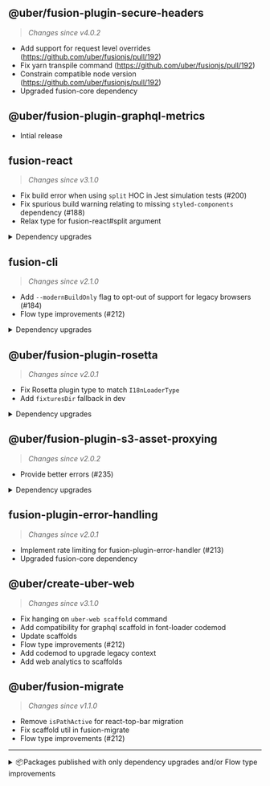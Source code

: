## @uber/fusion-plugin-secure-headers

> _Changes since v4.0.2_

- Add support for request level overrides (https://github.com/uber/fusionjs/pull/192)
- Fix yarn transpile command (https://github.com/uber/fusionjs/pull/192)
- Constrain compatible node version (https://github.com/uber/fusionjs/pull/192)
- Upgraded fusion-core dependency


## @uber/fusion-plugin-graphql-metrics

- Intial release

## fusion-react

> _Changes since v3.1.0_

- Fix build error when using `split` HOC in Jest simulation tests (#200)
- Fix spurious build warning relating to missing `styled-components` dependency (#188)
- Relax type for fusion-react#split argument

<details>
<summary>Dependency upgrades</summary>

- Upgraded fusion-core dependency

</details>

## fusion-cli

> _Changes since v2.1.0_

- Add `--modernBuildOnly` flag to opt-out of support for legacy browsers (#184)
- Flow type improvements (#212)

<details>
<summary>Dependency upgrades</summary>

- Upgraded fusion-core dependency
- Upgraded fusion-tokens dependency

</details>

## @uber/fusion-plugin-rosetta

> _Changes since v2.0.1_

- Fix Rosetta plugin type to match `I18nLoaderType`
- Add `fixturesDir` fallback in dev

<details>
<summary>Dependency upgrades</summary>

- Upgraded fusion-core dependency
- Upgraded fusion-tokens dependency

</details>

## @uber/fusion-plugin-s3-asset-proxying

> _Changes since v2.0.2_

- Provide better errors (#235)

<details>
<summary>Dependency upgrades</summary>

- Upgraded fusion-core dependency

</details>

## fusion-plugin-error-handling

> _Changes since v2.0.1_

- Implement rate limiting for fusion-plugin-error-handler (#213)
- Upgraded fusion-core dependency

## @uber/create-uber-web

> _Changes since v3.1.0_

- Fix hanging on `uber-web scaffold` command
- Add compatibility for graphql scaffold in font-loader codemod
- Update scaffolds
- Flow type improvements (#212)
- Add codemod to upgrade legacy context
- Add web analytics to scaffolds

## @uber/fusion-migrate

> _Changes since v1.1.0_

- Remove `isPathActive` for react-top-bar migration
- Fix scaffold util in fusion-migrate
- Flow type improvements (#212)


---

<details>
 <summary>📦Packages published with only dependency upgrades and/or Flow type improvements</summary>

## @uber/fusion-dev-cli

> _Changes since v2.0.3_

- Flow type improvements (#212)

## @uber/fusion-metrics

> _Changes since v1.0.2_

- Upgraded fusion-plugin-introspect dependency

## @uber/fusion-plugin-analytics-session

> _Changes since v2.0.2_

- Upgraded fusion-core dependency

## @uber/fusion-plugin-atreyu

> _Changes since v2.0.3_

- Upgraded @uber/fusion-plugin-galileo dependency
- Upgraded @uber/fusion-plugin-m3 dependency
- Upgraded @uber/fusion-plugin-tchannel dependency
- Upgraded @uber/fusion-plugin-tracer dependency
- Upgraded fusion-core dependency
- Upgraded fusion-tokens dependency

## @uber/fusion-plugin-auth-headers

> _Changes since v3.0.1_

- Upgraded fusion-core dependency

## @uber/fusion-plugin-bedrock-compat

> _Changes since v2.0.3_

- Upgraded @uber/fusion-plugin-atreyu dependency
- Upgraded @uber/fusion-plugin-flipr dependency
- Upgraded @uber/fusion-plugin-galileo dependency
- Upgraded @uber/fusion-plugin-m3 dependency
- Upgraded fusion-core dependency
- Upgraded fusion-tokens dependency

## @uber/fusion-plugin-error-handling

> _Changes since v2.0.3_

- Upgraded @uber/fusion-plugin-m3 dependency
- Upgraded fusion-core dependency
- Upgraded fusion-tokens dependency

## @uber/fusion-plugin-events-adapter

> _Changes since v2.1.0_

- Upgraded @uber/fusion-plugin-analytics-session dependency
- Upgraded @uber/fusion-plugin-auth-headers dependency
- Upgraded @uber/fusion-plugin-heatpipe dependency
- Upgraded @uber/fusion-plugin-m3 dependency
- Upgraded fusion-core dependency
- Upgraded fusion-plugin-i18n dependency
- Upgraded fusion-plugin-universal-events dependency
- Upgraded fusion-tokens dependency

## @uber/fusion-plugin-feature-toggles

> _Changes since v3.0.3_

- Upgraded @uber/fusion-plugin-atreyu dependency
- Upgraded fusion-core dependency

## @uber/fusion-plugin-feature-toggles-react

> _Changes since v3.0.3_

- Upgraded @uber/fusion-plugin-feature-toggles dependency
- Upgraded fusion-core dependency
- Upgraded fusion-react dependency

## @uber/fusion-plugin-flipr

> _Changes since v2.0.1_

- Upgraded fusion-core dependency
- Upgraded fusion-tokens dependency

## @uber/fusion-plugin-galileo

> _Changes since v2.0.3_

- Upgraded @uber/fusion-plugin-m3 dependency
- Upgraded @uber/fusion-plugin-tracer dependency
- Upgraded fusion-core dependency
- Upgraded fusion-tokens dependency

## @uber/fusion-plugin-google-analytics

> _Changes since v2.0.2_

- Upgraded fusion-core dependency

## @uber/fusion-plugin-google-analytics-react

> _Changes since v2.0.2_

- Upgraded fusion-react dependency
- Upgraded @uber/fusion-plugin-google-analytics dependency

## @uber/fusion-plugin-graphql-logging-middleware

> _Changes since v1.0.0_

- Upgraded fusion-plugin-apollo dependency
- Upgraded @uber/fusion-plugin-m3 dependency
- Upgraded @uber/fusion-plugin-tracer dependency
- Upgraded fusion-core dependency

## @uber/fusion-plugin-heatpipe

> _Changes since v3.0.3_

- Upgraded fusion-core dependency
- Upgraded fusion-plugin-universal-events dependency
- Upgraded fusion-tokens dependency

## @uber/fusion-plugin-heatpipe-performance-logger

> _Changes since v1.0.3_

- Upgraded fusion-plugin-universal-events dependency
- Upgraded fusion-core dependency

## @uber/fusion-plugin-initial-state-compat

> _Changes since v1.0.1_

- Upgraded fusion-core dependency

## @uber/fusion-plugin-logtron

> _Changes since v2.0.3_

- Upgraded @uber/fusion-plugin-m3 dependency
- Upgraded fusion-core dependency
- Upgraded fusion-plugin-universal-events dependency
- Upgraded fusion-tokens dependency

## @uber/fusion-plugin-logtron-react

> _Changes since v2.1.0_

- Upgraded @uber/fusion-plugin-logtron dependency
- Upgraded fusion-react dependency
- Upgraded fusion-tokens dependency

## @uber/fusion-plugin-m3

> _Changes since v2.0.3_

- Upgraded fusion-core dependency
- Upgraded fusion-plugin-universal-events dependency

## @uber/fusion-plugin-m3-react

> _Changes since v2.0.3_

- Upgraded fusion-react dependency
- Upgraded @uber/fusion-plugin-m3 dependency

## @uber/fusion-plugin-magellan

> _Changes since v2.0.1_

- Upgraded fusion-core dependency
- Upgraded fusion-tokens dependency

## @uber/fusion-plugin-marketing

> _Changes since v2.0.3_

- Upgraded @uber/fusion-plugin-heatpipe dependency
- Upgraded fusion-core dependency
- Upgraded fusion-tokens dependency

## @uber/fusion-plugin-page-skeleton-compat

> _Changes since v1.0.2_

- Upgraded fusion-core dependency

## @uber/fusion-plugin-proxy-compat

> _Changes since v1.0.3_

- Upgraded @uber/fusion-plugin-galileo dependency
- Upgraded @uber/fusion-plugin-tracer dependency
- Upgraded fusion-core dependency
- Upgraded fusion-tokens dependency

## @uber/fusion-plugin-react-router-v3-compat

> _Changes since v2.0.6_

- Upgraded fusion-core dependency
- Upgraded fusion-plugin-react-router dependency

## @uber/fusion-plugin-secrets

> _Changes since v2.0.2_

- Upgraded fusion-core dependency

## @uber/fusion-plugin-tchannel

> _Changes since v2.0.3_

- Upgraded @uber/fusion-plugin-m3 dependency
- Upgraded fusion-core dependency
- Upgraded fusion-tokens dependency

## @uber/fusion-plugin-tealium

> _Changes since v2.0.1_

- Upgraded fusion-core dependency
- Upgraded fusion-tokens dependency

## @uber/fusion-plugin-tealium-react

> _Changes since v2.0.2_

- Upgraded @uber/fusion-plugin-tealium dependency
- Upgraded fusion-react dependency
- Upgraded fusion-tokens dependency

## @uber/fusion-plugin-tracer

> _Changes since v2.0.1_

- Upgraded fusion-core dependency
- Upgraded fusion-tokens dependency

## @uber/fusion-plugin-uber-xhr-compat

> _Changes since v1.0.2_

- Upgraded fusion-core dependency
- Upgraded fusion-tokens dependency

## @uber/fusion-plugin-universal-logger-compat

> _Changes since v1.0.2_

- Upgraded fusion-core dependency
- Upgraded fusion-tokens dependency

## @uber/fusion-plugin-universal-m3-compat

> _Changes since v1.0.3_

- Upgraded @uber/fusion-plugin-m3 dependency
- Upgraded fusion-core dependency

## @uber/fusion-plugin-web-rpc-compat

> _Changes since v1.0.3_

- Upgraded fusion-core dependency
- Upgraded fusion-plugin-rpc dependency

## create-fusion-app

> _Changes since v1.0.2_

- Flow type improvements (#212)
- Ignore test-artifacts/ directory for Flow

## create-fusion-plugin

> _Changes since v1.0.2_

- Upgraded fusion-scaffolder dependency

## fusion-core

> _Changes since v2.0.1_

- Add virtual modules to fusion-core README (#215)
- Flow type improvements (#212)

## fusion-plugin-apollo

> _Changes since v2.0.1_

- Fix flow types and improve test coverage (#216)
- Upgraded fusion-core dependency
- Upgraded fusion-react dependency
- Upgraded fusion-tokens dependency

## fusion-plugin-browser-performance-emitter

> _Changes since v2.1.3_

- Upgraded fusion-core dependency

## fusion-plugin-connected-react-router

> _Changes since v2.0.3_

- Upgraded fusion-plugin-react-redux dependency
- Upgraded fusion-core dependency
- Upgraded fusion-plugin-react-router dependency

## fusion-plugin-csrf-protection

> _Changes since v3.0.1_

- Upgraded fusion-core dependency
- Upgraded fusion-tokens dependency

## fusion-plugin-font-loader-react

> _Changes since v2.0.1_

- Remove unused file, fix migration.md (#199)
- Upgraded fusion-core dependency
- Upgraded fusion-react dependency

## fusion-plugin-http-handler

> _Changes since v1.0.2_

- Upgraded fusion-core dependency

## fusion-plugin-i18n

> _Changes since v2.2.0_

- Flow type improvements (#212)
- Upgraded fusion-core dependency
- Upgraded fusion-tokens dependency

## fusion-plugin-i18n-react

> _Changes since v3.0.0_

- Upgraded fusion-react dependency
- Upgraded fusion-plugin-i18n dependency
- Upgraded fusion-core dependency

## fusion-plugin-introspect

> _Changes since v1.0.2_

- Upgraded fusion-core dependency

## fusion-plugin-jwt

> _Changes since v2.0.1_

- Flow type improvements (#212)
- Upgraded fusion-core dependency
- Upgraded fusion-tokens dependency

## fusion-plugin-node-performance-emitter

> _Changes since v2.0.3_

- Upgraded fusion-core dependency
- Upgraded fusion-plugin-universal-events dependency

## fusion-plugin-react-helmet-async

> _Changes since v2.0.3_

- Upgraded fusion-core dependency

## fusion-plugin-react-redux

> _Changes since v2.0.1_

- Flow type improvements (#212)
- Upgraded fusion-core dependency

## fusion-plugin-react-router

> _Changes since v2.0.3_

- Upgraded fusion-core dependency
- Upgraded fusion-plugin-universal-events dependency

## fusion-plugin-redux-action-emitter-enhancer

> _Changes since v3.0.3_

- Flow type improvements (#212)
- Upgraded fusion-core dependency
- Upgraded fusion-plugin-universal-events dependency

## fusion-plugin-rpc

> _Changes since v3.1.0_

- Upgraded fusion-core dependency
- Upgraded fusion-plugin-universal-events dependency
- Upgraded fusion-tokens dependency

## fusion-plugin-rpc-redux-react

> _Changes since v4.0.0_

- Flow type improvements (#212)
- Upgraded fusion-plugin-rpc dependency
- Upgraded fusion-plugin-react-redux dependency
- Upgraded fusion-react dependency

## fusion-plugin-service-worker

> _Changes since v3.0.6_

- Upgraded fusion-cli dependency
- Upgraded fusion-core dependency

## fusion-plugin-styletron-react

> _Changes since v3.0.4_

- Upgraded fusion-core dependency

## fusion-plugin-universal-events

> _Changes since v2.0.2_

- Upgraded fusion-core dependency
- Upgraded fusion-tokens dependency

## fusion-plugin-universal-events-react

> _Changes since v2.1.0_

- Upgraded fusion-plugin-universal-events dependency
- Upgraded fusion-test-utils dependency
- Upgraded fusion-react dependency

## fusion-plugin-universal-logger

> _Changes since v2.0.1_

- Audit libdefs and update to @latest (#236)
- Upgraded fusion-core dependency
- Upgraded fusion-tokens dependency

## fusion-plugin-web-app-manifest

> _Changes since v1.0.0_

- Upgraded fusion-core dependency
- Upgraded fusion-tokens dependency

## fusion-rpc-redux

> _Changes since v2.0.0_

- Flow type improvements (#212)

## fusion-scaffolder

> _Changes since v1.0.2_

- Flow type improvements (#212)

## fusion-test-utils

> _Changes since v2.0.1_

- Upgraded fusion-core dependency

## fusion-tokens

> _Changes since v2.0.1_

- Upgraded fusion-core dependency

</details>
